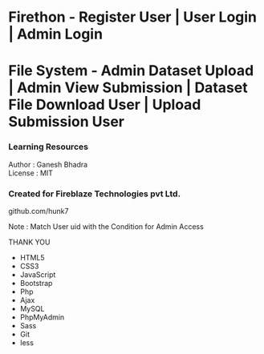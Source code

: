 # Firethon - Register User | User Login | Admin Login
# File System -  Admin Dataset Upload | Admin View Submission | Dataset File Download User | Upload Submission User
### Learning Resources 
 Author : Ganesh Bhadra     
 License : MIT  
 ### Created for Fireblaze Technologies pvt Ltd.  
 github.com/hunk7     

Note : Match User uid with the Condition for Admin Access

THANK YOU

- HTML5 
- CSS3
- JavaScript
- Bootstrap
- Php
- Ajax
- MySQL
- PhpMyAdmin
- Sass
- Git
- less


